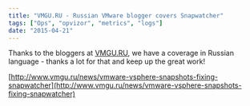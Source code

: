 ```yaml
---
title: "VMGU.RU - Russian VMware blogger covers Snapwatcher"
tags: ["Ops", "opvizor", "metrics", "logs"]
date: "2015-04-21"
---
```


Thanks to the bloggers at [VMGU.RU](http://www.vmgu.ru), we have a coverage in Russian language - thanks a lot for that and keep up the great work!

[http://www.vmgu.ru/news/vmware-vsphere-snapshots-fixing-snapwatcher](http://www.vmgu.ru/news/vmware-vsphere-snapshots-fixing-snapwatcher)
